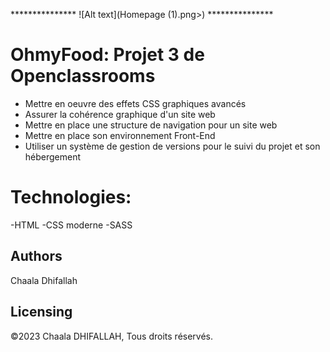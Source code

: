*************** ![Alt text](Homepage (1).png>) ***************
# OhmyFood: Projet 3 de Openclassrooms
* Mettre en oeuvre des effets CSS graphiques avancés
* Assurer la cohérence graphique d'un site web
* Mettre en place une structure de navigation pour un site web
* Mettre en place son environnement Front-End
* Utiliser un système de gestion de versions pour le suivi du projet et son hébergement

# Technologies: 
-HTML
-CSS moderne
-SASS

## Authors
Chaala Dhifallah

## Licensing
©2023 Chaala DHIFALLAH, Tous droits réservés.